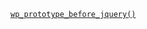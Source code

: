 <p><code><a href="https://developer.wordpress.org/reference/functions/wp_prototype_before_jquery/">wp_prototype_before_jquery()</a></code></p>
